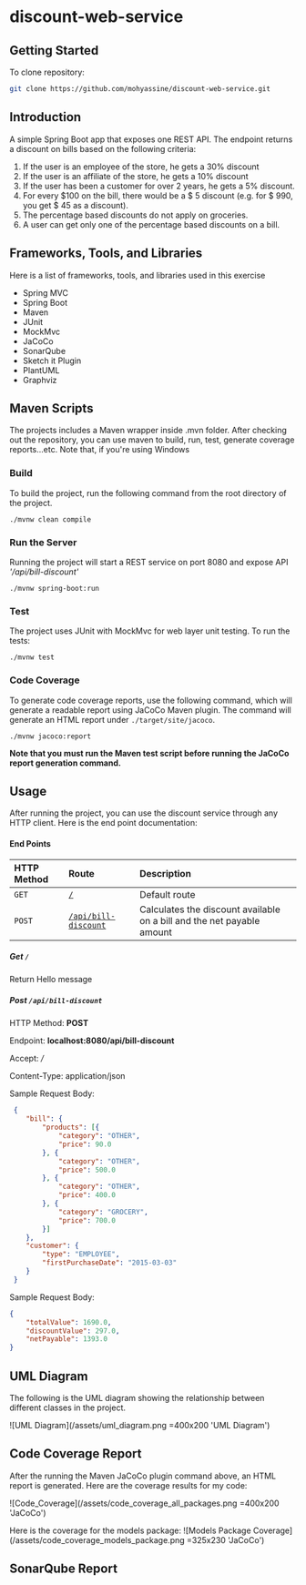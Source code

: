 # discount-web-service

## Getting Started

To clone repository:

```bash
git clone https://github.com/mohyassine/discount-web-service.git
```

## Introduction
A simple Spring Boot app that exposes one REST API. The endpoint  returns a discount on bills based on the following criteria:
1. If the user is an employee of the store, he gets a 30% discount
2. If the user is an affiliate of the store, he gets a 10% discount
3. If the user has been a customer for over 2 years, he gets a 5% discount.
4. For every $100 on the bill, there would be a $ 5 discount (e.g. for $ 990, you get $ 45
as a discount).
5. The percentage based discounts do not apply on groceries.
6. A user can get only one of the percentage based discounts on a bill.

## Frameworks, Tools, and Libraries
Here is a list of frameworks, tools, and libraries used in this exercise

* Spring MVC
* Spring Boot
* Maven
* JUnit
* MockMvc
* JaCoCo
* SonarQube
* Sketch it Plugin
* PlantUML
* Graphviz

## Maven Scripts
The projects includes a Maven wrapper inside .mvn folder. After checking out the repository, you can use maven to build, run, test, generate coverage reports...etc.
Note that, if you're using Windows

### Build
To build the project, run the following command from the root directory of the project.

```shell script
./mvnw clean compile
```
### Run the Server
Running the project will start a REST service on port 8080 and expose API _'/api/bill-discount'_

```shell script
./mvnw spring-boot:run
```


### Test
The project uses JUnit with MockMvc for web layer unit testing. To run the tests:

```shell script
./mvnw test
```

### Code Coverage
To generate code coverage reports, use the following command, which will generate a readable report using JaCoCo Maven plugin. 
The command will generate an HTML report under `./target/site/jacoco`.

```shell script
./mvnw jacoco:report
```

**Note that you must run the Maven test script before running the JaCoCo report generation command.**

## Usage
After running the project, you can use the discount service through any HTTP client. Here is the end point documentation:

#### End Points
|HTTP Method|Route                                                       |Description                                      |
|:----------|:-----------------------------------------------------------|:----------------------------------------------- |
|`GET`      |[`/`](#get)                                                 |Default route                                    |
|`POST`      |[`/api/bill-discount`](#post)                              |Calculates the discount available on a bill and the net payable amount     |


##### Get `/`
Return Hello message

##### Post `/api/bill-discount`

HTTP Method: **POST**

Endpoint: **localhost:8080/api/bill-discount**

Accept: */*

Content-Type: application/json

Sample Request Body:
```json
 {
 	"bill": {
 		"products": [{
 			"category": "OTHER",
 			"price": 90.0
 		}, {
 			"category": "OTHER",
 			"price": 500.0
 		}, {
 			"category": "OTHER",
 			"price": 400.0
 		}, {
 			"category": "GROCERY",
 			"price": 700.0
 		}]
 	},
 	"customer": {
 		"type": "EMPLOYEE",
 		"firstPurchaseDate": "2015-03-03"
 	}
 }
```

Sample Request Body:
```json
{
    "totalValue": 1690.0,
    "discountValue": 297.0,
    "netPayable": 1393.0
}
```

## UML Diagram
The following is the UML diagram showing the relationship between different classes in the project.

![UML Diagram](/assets/uml_diagram.png =400x200 'UML Diagram')


## Code Coverage Report
After the running the Maven JaCoCo plugin command above, an HTML report is generated. Here are the coverage results for my code:

![Code_Coverage](/assets/code_coverage_all_packages.png =400x200 'JaCoCo')

Here is the coverage for the models package:
![Models Package Coverage](/assets/code_coverage_models_package.png =325x230 'JaCoCo')

## SonarQube Report

